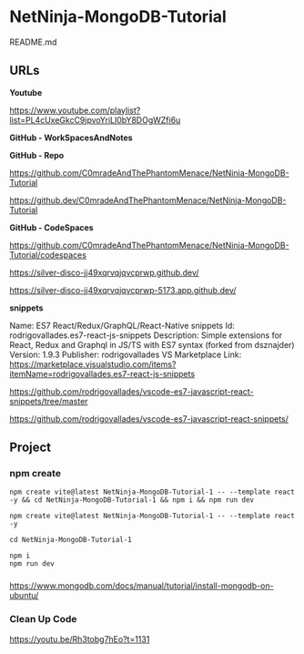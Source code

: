 # NetNinja-MongoDB-Tutorial

README.md

## URLs

**Youtube**

https://www.youtube.com/playlist?list=PL4cUxeGkcC9jpvoYriLI0bY8DOgWZfi6u

**GitHub - WorkSpacesAndNotes**

**GitHub - Repo**

https://github.com/C0mradeAndThePhantomMenace/NetNinja-MongoDB-Tutorial

https://github.dev/C0mradeAndThePhantomMenace/NetNinja-MongoDB-Tutorial

**GitHub - CodeSpaces**

https://github.com/C0mradeAndThePhantomMenace/NetNinja-MongoDB-Tutorial/codespaces

https://silver-disco-jj49xqrvqjqvcprwp.github.dev/

https://silver-disco-jj49xqrvqjqvcprwp-5173.app.github.dev/

**snippets**

Name: ES7 React/Redux/GraphQL/React-Native snippets
Id: rodrigovallades.es7-react-js-snippets
Description: Simple extensions for React, Redux and Graphql in JS/TS with ES7 syntax (forked from dsznajder)
Version: 1.9.3
Publisher: rodrigovallades
VS Marketplace Link: https://marketplace.visualstudio.com/items?itemName=rodrigovallades.es7-react-js-snippets

https://github.com/rodrigovallades/vscode-es7-javascript-react-snippets/tree/master

https://github.com/rodrigovallades/vscode-es7-javascript-react-snippets/

## Project

### npm create

```
npm create vite@latest NetNinja-MongoDB-Tutorial-1 -- --template react -y && cd NetNinja-MongoDB-Tutorial-1 && npm i && npm run dev

npm create vite@latest NetNinja-MongoDB-Tutorial-1 -- --template react -y

cd NetNinja-MongoDB-Tutorial-1

npm i
npm run dev
```

### 

https://www.mongodb.com/docs/manual/tutorial/install-mongodb-on-ubuntu/

### Clean Up Code

https://youtu.be/Rh3tobg7hEo?t=1131
